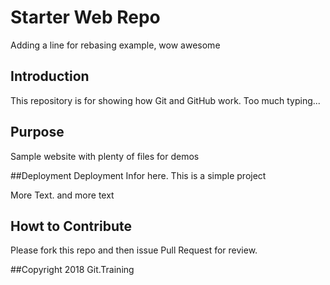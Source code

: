 # Starter Web Repo
Adding a line for rebasing example, wow awesome
## Introduction

This repository is for showing how Git and GitHub work. Too much typing...

## Purpose

Sample website with plenty of files for demos

##Deployment
Deployment Infor here. This is a simple project


More Text. and more text
## Howt to Contribute
Please fork this repo and then issue Pull Request for review.

##Copyright
2018 Git.Training